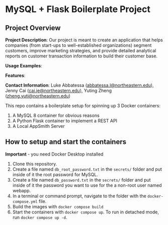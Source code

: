 # MySQL + Flask Boilerplate Project

## Project Overview
**Project Description**: Our project is meant to create an application that helps companies (from start-ups to well-established organizations) segment customers, improve marketing strategies, and provide detailed analytical reports on customer transaction information to build their customer base.

**Usage Examples**:

**Features**: 

**Contact Information**: Luke Abbatessa (abbatessa.l@northeastern.edu), Jenny Cai (cai.je@northeastern.edu), Yuting Zheng (zheng.yuti@northeastern.edu)

This repo contains a boilerplate setup for spinning up 3 Docker containers: 
1. A MySQL 8 container for obvious reasons
1. A Python Flask container to implement a REST API
1. A Local AppSmith Server

## How to setup and start the containers
**Important** - you need Docker Desktop installed

1. Clone this repository.  
1. Create a file named `db_root_password.txt` in the `secrets/` folder and put inside of it the root password for MySQL. 
1. Create a file named `db_password.txt` in the `secrets/` folder and put inside of it the password you want to use for the a non-root user named webapp. 
1. In a terminal or command prompt, navigate to the folder with the `docker-compose.yml` file.  
1. Build the images with `docker compose build`
1. Start the containers with `docker compose up`.  To run in detached mode, run `docker compose up -d`. 




